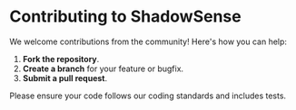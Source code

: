 # Contributing to ShadowSense

We welcome contributions from the community! Here's how you can help:

1. **Fork the repository**.
2. **Create a branch** for your feature or bugfix.
3. **Submit a pull request**.

Please ensure your code follows our coding standards and includes tests.
